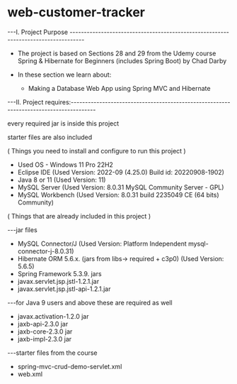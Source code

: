 # web-customer-tracker

---I. Project Purpose -----------------------------------------------------------------------------------

- The project is based on Sections 28 and 29 from the Udemy course
 Spring & Hibernate for Beginners (includes Spring Boot) by Chad Darby
 
- In these section we learn about:
	- Making a Database Web App using Spring MVC and Hibernate

---II. Project requires:---------------------------------------------------------------------------------------

every required jar is inside this project

starter files are also included

( Things you need to install and configure to run this project )
- Used OS - Windows 11 Pro 22H2 
- Eclipse IDE (Used Version: 2022-09 (4.25.0) Build id: 20220908-1902)
- Java 8 or 11 (Used Version: 11)
- MySQL Server (Used Version: 8.0.31 MySQL Community Server - GPL)
- MySQL Workbench (Used Version: 8.0.31 build 2235049 CE (64 bits) Community)

( Things that are already included in this project )

---jar files
- MySQL Connector/J (Used Version: Platform Independent mysql-connector-j-8.0.31)
- Hibernate ORM 5.6.x. (jars from libs-> required + c3p0) (Used Version: 5.6.5)
- Spring Framework 5.3.9. jars
- javax.servlet.jsp.jstl-1.2.1.jar
- javax.servlet.jsp.jstl-api-1.2.1.jar

---for Java 9 users and above these are required as well
- javax.activation-1.2.0 jar
- jaxb-api-2.3.0 jar
- jaxb-core-2.3.0 jar 
- jaxb-impl-2.3.0 jar

---starter files from the course
- spring-mvc-crud-demo-servlet.xml
- web.xml 

